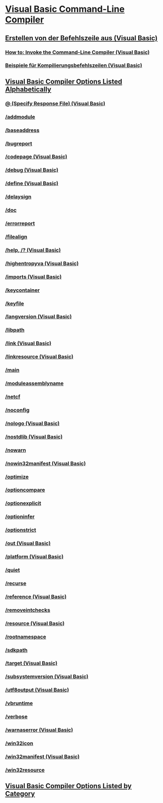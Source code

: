# [Visual Basic Command-Line Compiler](index.md)
## [Erstellen von der Befehlszeile aus (Visual Basic)](building-from-the-command-line.md)
### [How to: Invoke the Command-Line Compiler (Visual Basic)](how-to-invoke-the-command-line-compiler.md)
### [Beispiele für Kompilierungsbefehlszeilen (Visual Basic)](sample-compilation-command-lines.md)
## [Visual Basic Compiler Options Listed Alphabetically](compiler-options-listed-alphabetically.md)
### [@ (Specify Response File) (Visual Basic)](specify-response-file.md)
### [/addmodule](addmodule.md)
### [/baseaddress](baseaddress.md)
### [/bugreport](bugreport.md)
### [/codepage (Visual Basic)](codepage.md)
### [/debug (Visual Basic)](debug.md)
### [/define (Visual Basic)](define.md)
### [/delaysign](delaysign.md)
### [/doc](doc.md)
### [/errorreport](errorreport.md)
### [/filealign](filealign.md)
### [/help, /? (Visual Basic)](help.md)
### [/highentropyva (Visual Basic)](highentropyva.md)
### [/imports (Visual Basic)](imports.md)
### [/keycontainer](keycontainer.md)
### [/keyfile](keyfile.md)
### [/langversion (Visual Basic)](langversion.md)
### [/libpath](libpath.md)
### [/link (Visual Basic)](link.md)
### [/linkresource (Visual Basic)](linkresource.md)
### [/main](main.md)
### [/moduleassemblyname](moduleassemblyname.md)
### [/netcf](netcf.md)
### [/noconfig](noconfig.md)
### [/nologo (Visual Basic)](nologo.md)
### [/nostdlib (Visual Basic)](nostdlib.md)
### [/nowarn](nowarn.md)
### [/nowin32manifest (Visual Basic)](nowin32manifest.md)
### [/optimize](optimize.md)
### [/optioncompare](optioncompare.md)
### [/optionexplicit](optionexplicit.md)
### [/optioninfer](optioninfer.md)
### [/optionstrict](optionstrict.md)
### [/out (Visual Basic)](out.md)
### [/platform (Visual Basic)](platform.md)
### [/quiet](quiet.md)
### [/recurse](recurse.md)
### [/reference (Visual Basic)](reference.md)
### [/removeintchecks](removeintchecks.md)
### [/resource (Visual Basic)](resource.md)
### [/rootnamespace](rootnamespace.md)
### [/sdkpath](sdkpath.md)
### [/target (Visual Basic)](target.md)
### [/subsystemversion (Visual Basic)](subsystemversion.md)
### [/utf8output (Visual Basic)](utf8output.md)
### [/vbruntime](vbruntime.md)
### [/verbose](verbose.md)
### [/warnaserror (Visual Basic)](warnaserror.md)
### [/win32icon](win32icon.md)
### [/win32manifest (Visual Basic)](win32manifest.md)
### [/win32resource](win32resource.md)
## [Visual Basic Compiler Options Listed by Category](compiler-options-listed-by-category.md)
